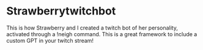 # Strawberrytwitchbot
This is how Strawberry and I created a twitch bot of her personality, activated through a !neigh command. This is a great framework to include a custom GPT in your twitch stream!
